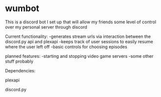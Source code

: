 # wumbot
This is a discord bot I set up that will allow my friends some level of control over my personal server through discord

Current functionality:
-generates stream urls via interaction between the discord.py api and plexapi
-keeps track of user sessions to easily resume where the user left off
-basic controls for choosing episodes

planned features:
-starting and stopping video game servers
-some other stuff probably

Dependencies:

plexapi

discord.py
